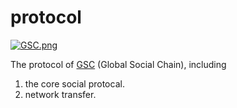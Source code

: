 # protocol

[![GSC.png](https://i.loli.net/2018/05/01/5ae87f4989707.png)](https://i.loli.net/2018/05/01/5ae87f4989707.png)

The protocol of [GSC](https://gsc.social/) (Global Social Chain), including
1. the core social protocal.
2. network transfer.
